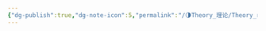```yaml
---
{"dg-publish":true,"dg-note-icon":5,"permalink":"/🌗Theory_理论/Theory_readme/","dgPassFrontmatter":true,"noteIcon":5,"created":"2024-08-24T23:09:55.639+08:00","updated":"2024-08-26T18:58:58.499+08:00"}
---
```


